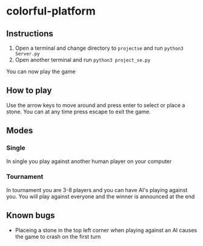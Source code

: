 # colorful-platform

## Instructions

1. Open a terminal and change directory to `projectse` and run `python3 Server.py`
2. Open another terminal and run `python3 project_se.py`

You can now play the game

## How to play

Use the arrow keys to move around and press enter to select or place a stone. You can at any time press escape to exit the game.

## Modes

### Single

In single you play against another human player on your computer

### Tournament

In tournament you are 3-8 players and you can have AI's playing against you. You will play against everyone and the winner is announced at the end

## Known bugs

- Placeing a stone in the top left corner when playing against an AI causes the game to crash on the first turn
